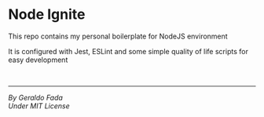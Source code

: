 # Node Ignite
This repo contains my personal boilerplate for NodeJS environment

It is configured with Jest, ESLint and some simple quality of life scripts for easy development

<br>

***
*By Geraldo Fada*
<br>
*Under MIT License*
